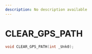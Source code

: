 ```yaml
---
description: No description available 
---
```


# CLEAR_GPS_PATH

```cpp
void CLEAR_GPS_PATH(int _Unk0);
```